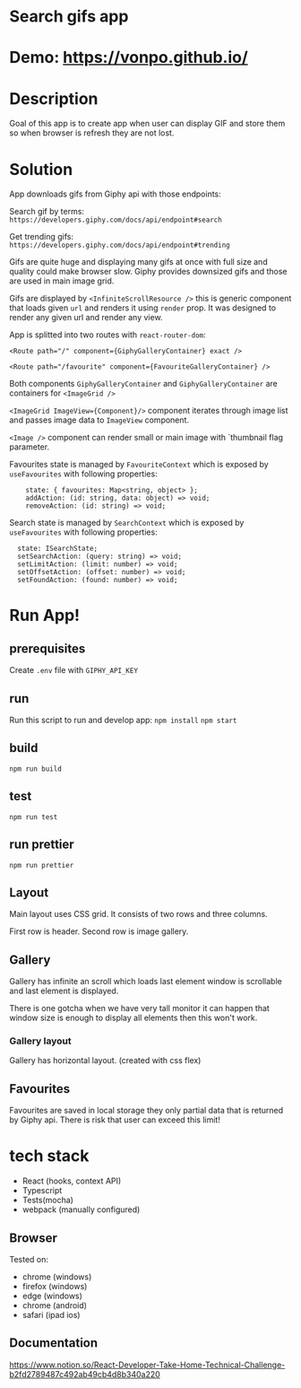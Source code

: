 # Search gifs app

# Demo: https://vonpo.github.io/

# Description

Goal of this app is to create app when user can display GIF and store them so when browser is refresh they are not lost.

# Solution

App downloads gifs from Giphy api with those endpoints:

Search gif by terms: `https://developers.giphy.com/docs/api/endpoint#search`

Get trending gifs: `https://developers.giphy.com/docs/api/endpoint#trending`

Gifs are quite huge and displaying many gifs at once with full size and quality could make browser slow.
Giphy provides downsized gifs and those are used in main image grid.

Gifs are displayed by `<InfiniteScrollResource />` this is generic component that loads given `url` and renders it using `render` prop.
It was designed to render any given url and render any view.

App is splitted into two routes with `react-router-dom`:

`<Route path="/" component={GiphyGalleryContainer} exact />`

`<Route path="/favourite" component={FavouriteGalleryContainer} />`

Both components `GiphyGalleryContainer` and `GiphyGalleryContainer` are containers for `<ImageGrid />`

`<ImageGrid ImageView={Component}/>` component  iterates through image list and passes image data to `ImageView` component. 

`<Image />` component can render small or main image with `thumbnail flag parameter.

Favourites state is managed by `FavouriteContext` which is exposed by `useFavourites` with following properties:
```
    state: { favourites: Map<string, object> };
    addAction: (id: string, data: object) => void;
    removeAction: (id: string) => void;
```

Search state is managed by `SearchContext` which is exposed by `useFavourites` with following properties:
```
  state: ISearchState;
  setSearchAction: (query: string) => void;
  setLimitAction: (limit: number) => void;
  setOffsetAction: (offset: number) => void;
  setFoundAction: (found: number) => void;
```
  
# Run App!

## prerequisites
Create `.env` file with `GIPHY_API_KEY`

## run 
Run this script to run and develop app:
`npm install`
`npm start`

## build
`npm run build`

## test
`npm run test`

## run prettier
`npm run prettier`

## Layout 

Main layout uses CSS grid.
It consists of two rows and three columns.

First row is header.
Second row is image gallery.

## Gallery
Gallery has infinite an scroll which loads last element window is scrollable and last element is displayed.

There is one gotcha when we have very tall monitor it can happen that window size is enough to display all elements 
then this won't work. 

### Gallery layout

Gallery has horizontal layout. (created with css flex)

## Favourites
Favourites are saved in local storage they only partial data that is returned by Giphy api.
There is risk that user can exceed this limit! 

# tech stack
* React (hooks, context API)
* Typescript
* Tests(mocha)
* webpack (manually configured)

## Browser

Tested on:
* chrome (windows)
* firefox (windows)
* edge (windows)
* chrome (android)
* safari (ipad ios)

## Documentation

https://www.notion.so/React-Developer-Take-Home-Technical-Challenge-b2fd2789487c492ab49cb4d8b340a220
